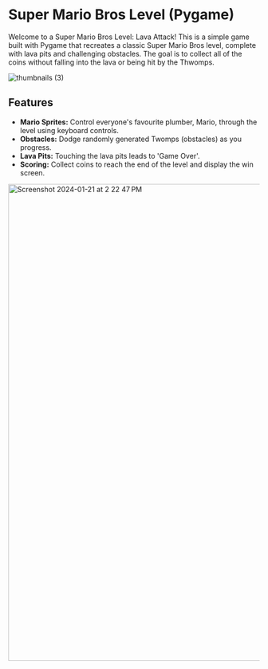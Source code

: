 # Super Mario Bros Level (Pygame)

Welcome to a Super Mario Bros Level: Lava Attack! This is a simple game built with Pygame that recreates a classic Super Mario Bros level, complete with lava pits and challenging obstacles. The goal is to collect all of the coins without falling into the lava or being hit by the Thwomps. 

![thumbnails (3)](https://github.com/pearl-natalia/super-mario-bros/assets/145855287/54df8a18-d0d7-4c5a-b747-45523b7525db)

## Features

- **Mario Sprites:** Control everyone's favourite plumber, Mario, through the level using keyboard controls.
- **Obstacles:** Dodge randomly generated Twomps (obstacles) as you progress.
- **Lava Pits:** Touching the lava pits leads to 'Game Over'.
- **Scoring:** Collect coins to reach the end of the level and display the win screen.

<img width="957" alt="Screenshot 2024-01-21 at 2 22 47 PM" src="https://github.com/pearl-natalia/super-mario-bros/assets/145855287/f7891b8c-a113-429c-b491-cd9c9173797f">
